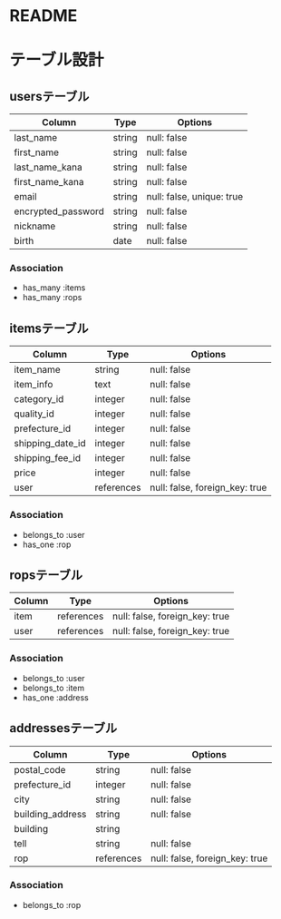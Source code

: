 # README

# テーブル設計

## usersテーブル
| Column             | Type   | Options                   |
| ------------------ | ------ | ------------------------- |
| last_name          | string | null: false               |
| first_name         | string | null: false               |
| last_name_kana     | string | null: false               |
| first_name_kana    | string | null: false               |
| email              | string | null: false, unique: true |
| encrypted_password | string | null: false               |
| nickname           | string | null: false               |
| birth              | date   | null: false               |

### Association

- has_many :items
- has_many :rops

## itemsテーブル
| Column             | Type       | Options                        |
| ------------------ | ---------- | ------------------------------ |
| item_name          | string     | null: false                    |
| item_info          | text       | null: false                    |
| category_id        | integer    | null: false                    |
| quality_id         | integer    | null: false                    |
| prefecture_id      | integer    | null: false                    |
| shipping_date_id   | integer    | null: false                    |
| shipping_fee_id    | integer    | null: false                    |
| price              | integer    | null: false                    |
| user               | references | null: false, foreign_key: true |

### Association

- belongs_to :user
- has_one    :rop

## ropsテーブル
| Column     | Type       | Options                        |
| ---------- | ---------- | ------------------------------ |
| item       | references | null: false, foreign_key: true |
| user       | references | null: false, foreign_key: true |

### Association

- belongs_to :user
- belongs_to :item
- has_one    :address

## addressesテーブル
| Column           | Type       | Options                        |
| ---------------- | ---------- | ------------------------------ |
| postal_code      | string     | null: false                    |
| prefecture_id    | integer    | null: false                    |
| city             | string     | null: false                    |
| building_address | string     | null: false                    |
| building         | string     |                                |
| tell             | string     | null: false                    |
| rop              | references | null: false, foreign_key: true |


### Association

- belongs_to :rop